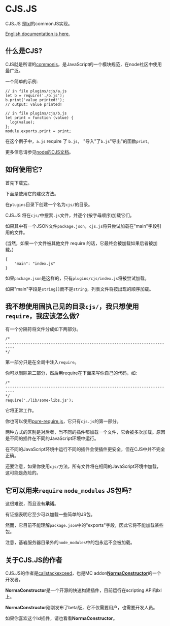 # CJS.JS

CJS.JS 是[lxl](https://lxl.litetitle.com/)的commonJS实现。

[English documentation is here.](./README.md)

## 什么是CJS?

CJS就是所谓的[commonjs](http://wiki.commonjs.org/wiki/Modules/1.1.1)，是JavaScript的一个模块规范，在node社区中使用最广泛。

一个简单的示例:

```JS
// in file plugins/cjs/a.js
let b = require('./b.js');
b.print('value printed!');
// output: value printed!

// in file plugins/cjs/b.js
let print = function (value) {
  log(value);
};
module.exports.print = print;

```

在这个例子中，`a.js` require 了 `b.js`， "导入"了`b.js`"导出"的函数`print`。

更多信息请参见[node的CJS文档](https://nodejs.org/api/modules.html)。

## 如何使用它?

首先下载[它](https://github.com/callstackexceed/cjs.js/raw/main/cjs.js)。

下面是使用它的建议方法。

在`plugins`目录下创建一个名为`cjs/`的目录。

CJS.JS 将在`cjs/`中搜索`.js`文件，并逐个(按字母顺序)加载它们。

如果其中有一个JSON文件`package.json`，`cjs.js`将只尝试加载在"main"字段引用的文件。

(当然，如果一个文件被其他文件 require 的话，它最终会被加载如果后者被加载。)

```JS
{
	"main": "index.js"
}

```

如果`package.json`是这样的，只有`plugins/cjs/index.js`将被尝试加载。

如果"main"字段是`string[]`而不是`string`，列表文件将按出现的顺序加载。

## 我不想使用固执己见的目录`cjs/`，我只想使用`require`，我应该怎么做?

有一个分隔符将文件分成如下两部分。
```JS
/*
--------------------------------------------------------------------------
*/
```

第一部分只是在全局中注入`require`。

你可以删除第二部分，然后用require在下面来写你自己的代码，如:

```JS
/*
--------------------------------------------------------------------------
*/
require('./lib/some-libs.js');
```
它将正常工作。

你也可以使用[pure-require.js](https://github.com/callstackexceed/cjs.js/raw/main/pure-require.js)，它只有`cjs.js`的第一部分。

两种方式的区别是对后者，当不同的插件都加载一个文件，它会被多次加载。原因是不同的插件在不同的JavaScript环境中运行。

在不同的JavaScript环境中运行不同的插件会使插件更安全，但在CJS中并不完全正确。

还要注意，如果你使用`cjs/`方法，所有文件将在相同的JavaScript环境中加载，这可能是危险的。

## 它可以用来`require` `node_modules` JS包吗?

这很难说，而且没有**承诺**。

有证据表明它至少可以加载一些简单的JS包。

然而，它目前不能理解`package.json`中的"exports"字段，因此它将不能加载某些包。

注意，基岩服务器目录外的`node_modules`中的包永远不会被加载。

## 关于CJS.JS的作者

CJS.JS的作者是[callstackexceed](https://github.com/callstackexceed)，也是MC addon[**NormaConstructor**](https://github.com/NorthernOceanS/NormaConstructor)的一个开发者。

**NormaConstructor**是一个开源的快速构建插件，目前运行在scripting API和lxl上。

**NormaConstructor**刚刚发布了beta版，它不仅需要用户，也需要开发人员。

如果你喜欢这个lxl插件，请也看看**NormaConstructor**。
